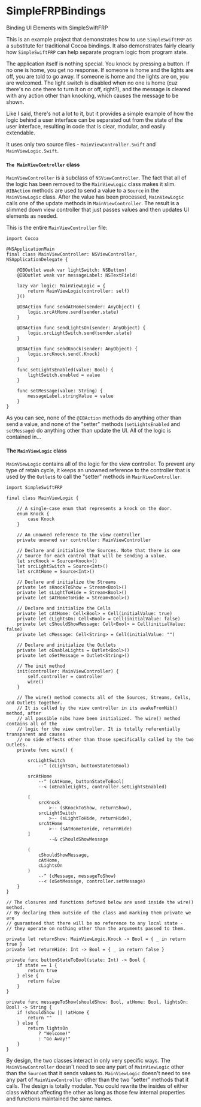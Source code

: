 # SimpleFRPBindings
Binding UI Elements with SimpleSwiftFRP

This is an example project that demonstrates how to use `SimpleSwiftFRP` as a substitute for traditional Cocoa bindings. It also demonstrates fairly clearly how `SimpleSwiftFRP` can help separate program logic from program state.

The application itself is nothing special. You knock by pressing a button. If no one is home, you get no response. If someone is home and the lights are off, you are told to go away. If someone is home and the lights are on, you are welcomed. The light switch is disabled when no one is home (cuz there's no one there to turn it on or off, right?), and the message is cleared with any action other than knocking, which causes the message to be shown.

Like I said, there's not a lot to it, but it provides a simple example of how the logic behind a user interface can be separated out from the state of the user interface, resulting in code that is clear, modular, and easily extendable.

It uses only two source files - `MainViewController.Swift` and `MainViewLogic.Swift`.

#### `The MainViewController` class

`MainViewController` is a subclass of `NSViewController`. The fact that all of the logic has been removed to the `MainViewLogic` class makes it slim. `@IBAction` methods are used to send a value to a `Source` in the `MainViewLogic` class. After the value has been processed, `MainViewLogic` calls one of the update methods in `MainViewController`. The result is a slimmed down view controller that just passes values and then updates UI elements as needed.

This is the entire `MainViewController` file:

    import Cocoa

    @NSApplicationMain
    final class MainViewController: NSViewController, NSApplicationDelegate {
        
        @IBOutlet weak var lightSwitch: NSButton!
        @IBOutlet weak var messageLabel: NSTextField!
        
        lazy var logic: MainViewLogic = {
            return MainViewLogic(controller: self)
        }()
        
        @IBAction func sendAtHome(sender: AnyObject) {
            logic.srcAtHome.send(sender.state)
        }
    
        @IBAction func sendLightsOn(sender: AnyObject) {
            logic.srcLightSwitch.send(sender.state)
        }
        
        @IBAction func sendKnock(sender: AnyObject) {
            logic.srcKnock.send(.Knock)
        }
    
        func setLightsEnabled(value: Bool) {
            lightSwitch.enabled = value
        }
        
        func setMessage(value: String) {
            messageLabel.stringValue = value
        }
    }

As you can see, none of the `@IBAction` methods do anything other than send a value, and none of the "setter" methods (`setLightsEnabled` and `setMessage`) do anything other than update the UI. All of the logic is contained in...

#### The `MainViewLogic` class

`MainViewLogic` contains all of the logic for the view controller. To prevent any type of retain cycle, it keeps an unowned reference to the controller that is used by the `Outlet`s to call the "setter" methods in `MainViewController`.

    import SimpleSwiftFRP

    final class MainViewLogic {
        
        // A single-case enum that represents a knock on the door.
        enum Knock {
            case Knock
        }
        
        // An unowned reference to the view controller
        private unowned var controller: MainViewController
        
        // Declare and initialice the Sources. Note that there is one
        // Source for each control that will be sending a value.
        let srcKnock = Source<Knock>()
        let srcLightSwitch = Source<Int>()
        let srcAtHome = Source<Int>()
        
        // Declare and initialize the Streams
        private let sKnockToShow = Stream<Bool>()
        private let sLightToHide = Stream<Bool>()
        private let sAtHomeToHide = Stream<Bool>()
        
        // Declare and initialize the Cells
        private let cAtHome: Cell<Bool> = Cell(initialValue: true)
        private let cLightsOn: Cell<Bool> = Cell(initialValue: false)
        private let cShouldShowMessage: Cell<Bool> = Cell(initialValue: false)
        private let cMessage: Cell<String> = Cell(initialValue: "")
        
        // Declare and initialize the Outlets
        private let oEnableLights = Outlet<Bool>()
        private let oSetMessage = Outlet<String>()
        
        // The init method
        init(controller: MainViewController) {
            self.controller = controller
            wire()
        }
        
        // The wire() method connects all of the Sources, Streams, Cells, and Outlets together.
        // It is called by the view controller in its awakeFromNib() method, after
        // all possible nibs have been initialized. The wire() method contains all of the
        // logic for the view controller. It is totally referentially transparent and causes
        // no side effects other than those specifically called by the two Outlets.
        private func wire() {
            
            srcLightSwitch
                --^ (cLightsOn, buttonStateToBool)
            
            srcAtHome
                --^ (cAtHome, buttonStateToBool)
                --< (oEnableLights, controller.setLightsEnabled)
            
            [
                srcKnock
                    >-- (sKnockToShow, returnShow),
                srcLightSwitch
                    >-- (sLightToHide, returnHide),
                srcAtHome
                    >-- (sAtHomeToHide, returnHide)
            ]
                    --& cShouldShowMessage
            
            (
                cShouldShowMessage,
                cAtHome,
                cLightsOn
            )
                --^ (cMessage, messageToShow)
                --< (oSetMessage, controller.setMessage)
        }
    }
    
    // The closures and functions defined below are used inside the wire() method.
    // By declaring them outside of the class and marking them private we are 
    // guaranteed that there will be no reference to any local state -
    // they operate on nothing other than the arguments passed to them.
    
    private let returnShow: MainViewLogic.Knock -> Bool = { _ in return true }
    private let returnHide: Int -> Bool = { _ in return false }

    private func buttonStateToBool(state: Int) -> Bool {
        if state == 1 {
            return true
        } else {
            return false
        }
    }

    private func messageToShow(shouldShow: Bool, atHome: Bool, lightsOn: Bool) -> String {
        if !shouldShow || !atHome {
            return ""
        } else {
            return lightsOn
                ? "Welcome!"
                : "Go Away!"
        }
    }

By design, the two classes interact in only very specific ways. The `MainViewController` doesn't need to see any part of `MainViewLogic` other than the `Source`s that it sends values to. `MainViewLogic` doesn't need to see any part of `MainViewController` other than the two "setter" methods that it calls. The design is totally modular. You could rewrite the insides of either class without affecting the other as long as those few internal properties and functions maintained the same names.
